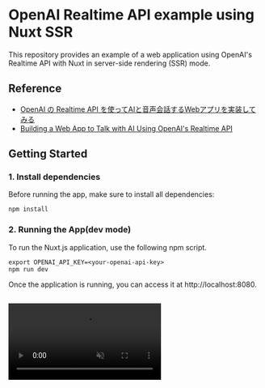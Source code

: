 # OpenAI Realtime API example using Nuxt SSR

This repository provides an example of a web application using OpenAI's Realtime API with Nuxt in server-side rendering (SSR) mode.

## Reference

- [OpenAI の Realtime API を使ってAIと音声会話するWebアプリを実装してみる](https://developer.mamezou-tech.com/blogs/2024/10/16/openai-realtime-api-nuxt/)
- [Building a Web App to Talk with AI Using OpenAI's Realtime API](https://developer.mamezou-tech.com/en/blogs/2024/10/16/openai-realtime-api-nuxt/)

## Getting Started

### 1. Install dependencies

Before running the app, make sure to install all dependencies:

```shell
npm install
```

### 2. Running the App(dev mode)

To run the Nuxt.js application, use the following npm script.

```shell
export OPENAI_API_KEY=<your-openai-api-key>
npm run dev
```

Once the application is running, you can access it at http://localhost:8080.

<video width="60%" autoplay muted loop playsinline controls style="margin: 15px 0;">
<source src="https://i.gyazo.com/d7f6919c131918fdeb2f644d76e8a7a4.mp4" type="video/mp4"/>
</video>
